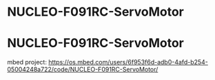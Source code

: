 # NUCLEO-F091RC-ServoMotor
# NUCLEO-F091RC-ServoMotor
mbed project: https://os.mbed.com/users/6f953f6d-adb0-4afd-b254-05004248a722/code/NUCLEO-F091RC-ServoMotor/
